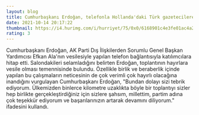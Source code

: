 ```yaml
--- 
layout: blog
title: Cumhurbaşkanı Erdoğan, telefonla Hollanda'daki Türk gazetecilere seslendi
date: 2021-10-14 20:17:22
thumbnail: https://i4.hurimg.com/i/hurriyet/75/0x0/6168901c4e3fe01ac4a24832.jpg
rating: 3
---
```

Cumhurbaşkanı Erdoğan, AK Parti Dış İlişkilerden Sorumlu Genel Başkan Yardımcısı Efkan Ala'nın vesilesiyle yapılan telefon bağlantısıyla katılımcılara hitap etti.  Salondakileri selamladığını belirten Erdoğan, toplantının hayırlara vesile olması temennisinde bulundu.  Özellikle birlik ve beraberlik içinde yapılan bu çalışmaların neticesinin de çok verimli çok hayırlı olacağına inandığını vurgulayan Cumhurbaşkanı Erdoğan, "Bundan dolayı sizi tebrik ediyorum. Ülkemizden binlerce kilometre uzaklıkta böyle bir toplantıyı sizler hep birlikte gerçekleştirdiğiniz için sizlere şahsım, millettim, partim adına çok teşekkür ediyorum ve başarılarınızın artarak devamını diliyorum." ifadesini kullandı.